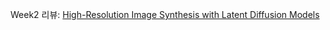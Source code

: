 Week2 리뷰: [High-Resolution Image Synthesis with Latent Diffusion Models](https://victorious-barber-2e9.notion.site/High-Resolution-Image-Synthesis-with-Latent-Diffusion-Models-df5a12df3b1e4b00aa72bfb1a86286e3?pvs=4)